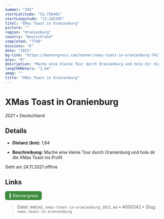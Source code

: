 ```yaml
---
nummer: "342"
startLatitude: "52.756491"
startLongitude: "13.245295"
titel: "XMas Toast in Oranienburg"
picture: ""
region: "Oranienburg"
country: "Deutschland"
completed: "7740"
missions: "6"
date: "2021"
bg-link: "https://bannergress.com/banner/xmas-toast-in-oranienburg-7417"
onyx: "0"
description: "Mache eine kleine Tour durch Oranienburg und hole dir die XMas Toast ins Profil\n\nGeht am 24.11.2021 offline"
lengthKMeters: "1,64"
umap: ""
title: "XMas Toast in Oranienburg"
---
```

# XMas Toast in Oranienburg

*2021* • Deutschland



## Details
- **Distanz (km):** 1,64



- **Beschreibung:** Mache eine kleine Tour durch Oranienburg und hole dir die XMas Toast ins Profil

Geht am 24.11.2021 offline


## Links
<div style="margin-top: 0.5em;">
<a href="https://bannergress.com/banner/xmas-toast-in-oranienburg-7417" target="_blank" style="display:inline-block;margin-right:8px;padding:6px 12px;background-color:#3c8b3c;color:white;text-decoration:none;border-radius:6px;">🔗 Bannergress</a>

</div>


> Datei: `000342_xmas-toast-in-oranienburg_2021.md` • #000342 • Slug: `xmas-toast-in-oranienburg`
